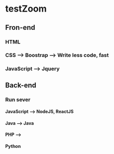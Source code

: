 # testZoom

## Fron-end
### HTML
### CSS --> Boostrap --> Write less code, fast
### JavaScript -->  Jquery

## Back-end
### Run sever
#### JavaScript --> NodeJS, ReactJS
#### Java -->  Java
#### PHP --> 
#### Python

